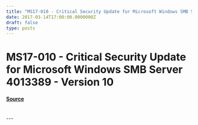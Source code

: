 ```yaml
---
title: "MS17-010 - Critical Security Update for Microsoft Windows SMB Server 4013389 - Version 10"
date: 2017-03-14T17:00:00.0000000Z
draft: false
type: posts
---
```

# MS17-010 - Critical Security Update for Microsoft Windows SMB Server 4013389 - Version 10









#### [Source](https://technet.microsoft.com/en-us/library/security/MS17-010)

<br/>
---
